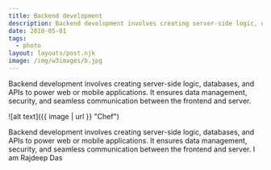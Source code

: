 ```yaml
---
title: Backend development
description: Backend development involves creating server-side logic, databases, and APIs to power web or mobile applications. It ensures data management, security, and seamless communication between the frontend and server.
date: 2018-05-01
tags:
  - photo
layout: layouts/post.njk
image: /img/w3images/b.jpg
---
```

Backend development involves creating server-side logic, databases, and APIs to power web or mobile applications. It ensures data management, security, and seamless communication between the frontend and server.

![alt text]({{ image | url }} "Chef")

Backend development involves creating server-side logic, databases, and APIs to power web or mobile applications. It ensures data management, security, and seamless communication between the frontend and server.
I am Rajdeep Das
